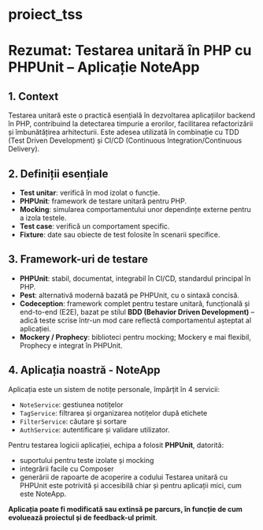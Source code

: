 # proiect_tss
# Rezumat: Testarea unitară în PHP cu PHPUnit – Aplicație NoteApp

## 1. Context
Testarea unitară este o practică esențială în dezvoltarea aplicațiilor backend în PHP, contribuind la detectarea timpurie a erorilor, facilitarea refactorizării și îmbunătățirea arhitecturii.
Este adesea utilizată în combinație cu TDD (Test Driven Development) și CI/CD (Continuous Integration/Continuous Delivery).

## 2. Definiții esențiale
- **Test unitar**: verifică în mod izolat o funcție.
- **PHPUnit**: framework de testare unitară pentru PHP.
- **Mocking**: simularea comportamentului unor dependințe externe pentru a izola testele.
- **Test case**: verifică un comportament specific.
- **Fixture**: date sau obiecte de test folosite în scenarii specifice.

## 3. Framework-uri de testare
- **PHPUnit**: stabil, documentat, integrabil în CI/CD, standardul principal în PHP.
- **Pest**: alternativă modernă bazată pe PHPUnit, cu o sintaxă concisă.
- **Codeception**: framework complet pentru testare unitară, funcțională și end-to-end (E2E), bazat pe stilul **BDD (Behavior Driven Development)** – adică teste scrise într-un mod care reflectă comportamentul așteptat al aplicației.
- **Mockery / Prophecy**: biblioteci pentru mocking; Mockery e mai flexibil, Prophecy e integrat în PHPUnit.

## 4. Aplicația noastră - NoteApp 
Aplicația este un sistem de notițe personale, împărțit în 4 servicii:
- `NoteService`: gestiunea notițelor
- `TagService`: filtrarea și organizarea notițelor după etichete
- `FilterService`: căutare și sortare
- `AuthService`: autentificare și validare utilizator.

Pentru testarea logicii aplicației, echipa a folosit **PHPUnit**, datorită:
- suportului pentru teste izolate și mocking
- integrării facile cu Composer
- generării de rapoarte de acoperire a codului
Testarea unitară cu PHPUnit este potrivită și accesibilă chiar și pentru aplicații mici, cum este NoteApp.

**Aplicația poate fi modificată sau extinsă pe parcurs, în funcție de cum evoluează proiectul și de feedback-ul primit**.
